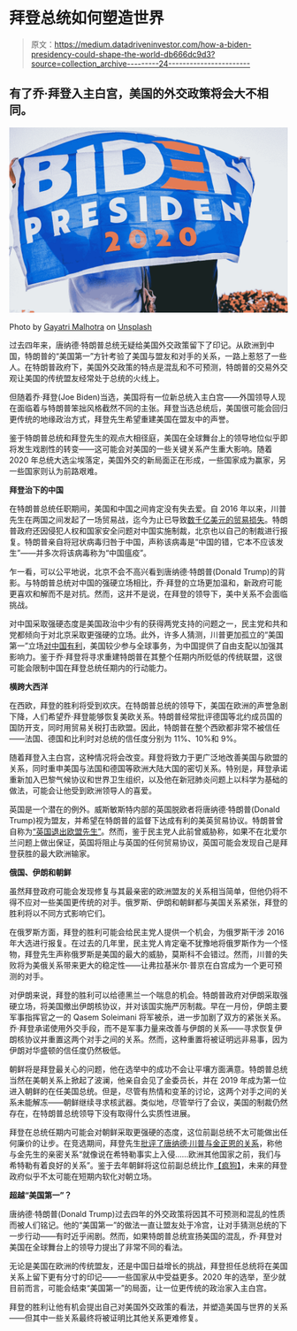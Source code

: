 # 拜登总统如何塑造世界

> 原文：<https://medium.datadriveninvestor.com/how-a-biden-presidency-could-shape-the-world-db666dc9d3?source=collection_archive---------24----------------------->

## 有了乔·拜登入主白宫，美国的外交政策将会大不相同。

![](img/e91b49ea5147f817ab308ff5a76edd63.png)

Photo by [Gayatri Malhotra](https://unsplash.com/@gmalhotra?utm_source=medium&utm_medium=referral) on [Unsplash](https://unsplash.com?utm_source=medium&utm_medium=referral)

过去四年来，唐纳德·特朗普总统无疑给美国外交政策留下了印记。从欧洲到中国，特朗普的“美国第一”方针考验了美国与盟友和对手的关系，一路上惹怒了一些人。在特朗普政府下，美国外交政策的特点是混乱和不可预测，特朗普的交易外交观让美国的传统盟友经常处于总统的火线上。

但随着乔·拜登(Joe Biden)当选，美国将有一位新总统入主白宫——外国领导人现在面临着与特朗普笨拙风格截然不同的主张。拜登当选总统后，美国很可能会回归更传统的地缘政治方式，拜登先生希望重建美国在盟友中的声誉。

鉴于特朗普总统和拜登先生的观点大相径庭，美国在全球舞台上的领导地位似乎即将发生戏剧性的转变——这可能会对美国的一些关键关系产生重大影响。随着 2020 年总统大选尘埃落定，美国外交的新局面正在形成，一些国家成为赢家，另一些国家则认为前路艰难。

**拜登治下的中国**

在特朗普总统任职期间，美国和中国之间肯定没有失去爱。自 2016 年以来，川普先生在两国之间发起了一场贸易战，迄今为止已导致[数千亿美元的贸易损失](https://www.brookings.edu/blog/order-from-chaos/2020/08/07/more-pain-than-gain-how-the-us-china-trade-war-hurt-america/#:~:text=A%202019%20report%20from%20Bloomberg,stocks%20as%20a%20result%20of)。特朗普政府还因侵犯人权和国家安全问题对中国实施制裁，北京也以自己的制裁进行报复。特朗普亲自将冠状病毒归咎于中国，声称该病毒是“中国的错，它本不应该发生”——并多次将该病毒称为“中国瘟疫”。

乍一看，可以公平地说，北京不会不高兴看到唐纳德·特朗普(Donald Trump)的背影。与特朗普总统对中国的强硬立场相比，乔·拜登的立场更加温和，新政府可能更喜欢和解而不是对抗。然而，这并不是说，在拜登的领导下，美中关系不会面临挑战。

对中国采取强硬态度是美国政治中少有的获得两党支持的问题之一，民主党和共和党都倾向于对北京采取更强硬的立场。此外，许多人猜测，川普更加孤立的“美国第一”立场[对中国有利](https://www.bbc.co.uk/news/election-us-2020-54801409)，美国较少参与全球事务，为中国提供了自由支配以加强其影响力。鉴于乔·拜登将寻求重建特朗普在其整个任期内所贬低的传统联盟，这很可能会限制中国在拜登总统任期内的行动能力。

**横跨大西洋**

在西欧，拜登的胜利将受到欢庆。在特朗普总统的领导下，美国在欧洲的声誉急剧下降，人们希望乔·拜登能够恢复美欧关系。特朗普经常批评德国等北约成员国的国防开支，同时用贸易关税打击欧盟。因此，特朗普在整个西欧都非常不被信任——法国、德国和比利时对总统的信任度分别为 11%、10%和 9%。

随着拜登入主白宫，这种情况将会改变。拜登将致力于更广泛地改善美国与欧盟的关系，同时重申美国与法国和德国等欧洲大陆大国的密切关系。特别是，拜登承诺重新加入巴黎气候协议和世界卫生组织，以及他在新冠肺炎问题上以科学为基础的做法，可能会让他受到欧洲领导人的喜爱。

英国是一个潜在的例外。威斯敏斯特内部的英国脱欧者将唐纳德·特朗普(Donald Trump)视为盟友，并希望在特朗普的监督下达成有利的美英贸易协议。特朗普曾自称为[“英国退出欧盟先生”](https://www.theguardian.com/us-news/2016/aug/18/donald-trump-mr-brexit-tweet-us-election)。然而，鉴于民主党人此前曾威胁称，如果不在北爱尔兰问题上做出保证，英国将阻止与英国的任何贸易协议，英国可能会发现自己是拜登获胜的最大欧洲输家。

**俄国、伊朗和朝鲜**

虽然拜登政府可能会发现修复与其最亲密的欧洲盟友的关系相当简单，但他仍将不得不应对一些美国更传统的对手。俄罗斯、伊朗和朝鲜都与美国关系紧张，拜登的胜利将以不同方式影响它们。

在俄罗斯方面，拜登的胜利可能会给民主党人提供一个机会，为俄罗斯干涉 2016 年大选进行报复。在过去的几年里，民主党人肯定毫不犹豫地将俄罗斯作为一个怪物，拜登先生声称俄罗斯是美国的最大的威胁，莫斯科不会错过。然而，川普的失败将为美俄关系带来更大的稳定性——让弗拉基米尔·普京在白宫成为一个更可预测的对手。

对伊朗来说，拜登的胜利可以给德黑兰一个喘息的机会。特朗普政府对伊朗采取强硬立场，将美国撤出伊朗核协议，并对该国实施严厉制裁。早在一月份，伊朗主要军事指挥官之一的 Qasem Soleimani 将军被杀，进一步加剧了双方的紧张关系。乔·拜登承诺使用外交手段，而不是军事力量来改善与伊朗的关系——寻求恢复伊朗核协议并重置这两个对手之间的关系。然而，这种重置将被证明远非易事，因为伊朗对华盛顿的信任度仍然极低。

朝鲜将是拜登最关心的问题，他在选举中的成功不会让平壤方面满意。特朗普总统当然在美朝关系上掀起了波澜，他亲自会见了金委员长，并在 2019 年成为第一位进入朝鲜的在任美国总统。但是，尽管有热情和变革的讨论，这两个对手之间的关系未能解冻——朝鲜继续寻求核武器。类似地，尽管举行了会议，美国的制裁仍然存在，在特朗普总统领导下没有取得什么实质性进展。

拜登在总统任期内可能会对朝鲜采取更强硬的态度，这位前副总统不太可能做出任何廉价的让步。在竞选期间，拜登先生[批评了唐纳德·川普与金正恩的关系](https://www.politico.com/news/2020/10/22/biden-slams-trump-for-his-friendship-with-kim-jong-un-431516)，称他与金先生的亲密关系“就像说在希特勒事实上入侵……欧洲其他国家之前，我们与希特勒有着良好的关系”。鉴于去年朝鲜将这位前副总统比作[【疯狗】](https://www.theguardian.com/world/2019/nov/18/trump-chides-kim-jong-un-for-calling-joe-biden-a-rabid-dog-that-should-be-killed)，未来的拜登政府似乎不太可能在短期内软化对朝立场。

**超越“美国第一”？**

唐纳德·特朗普(Donald Trump)过去四年的外交政策将因其不可预测和混乱的性质而被人们铭记。他的“美国第一”的做法一直让盟友处于冷宫，让对手猜测总统的下一步行动——有时近乎闹剧。然而，如果特朗普总统宣扬美国的混乱，乔·拜登对美国在全球舞台上的领导力提出了非常不同的看法。

无论是美国在欧洲的传统盟友，还是中国日益增长的挑战，拜登担任总统将在美国关系上留下更有分寸的印记——一些国家从中受益更多。2020 年的选举，至少就目前而言，可能会结束“美国第一”的局面，让一位更传统的政治家入主白宫。

拜登的胜利让他有机会提出自己对美国外交政策的看法，并塑造美国与世界的关系——但其中一些关系最终将被证明比其他关系更难修复。